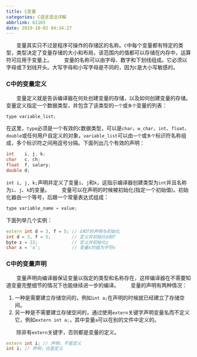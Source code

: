 ```yaml
---
title: C变量
categories: C语言语法详解
abbrlink: 61165
date: 2019-10-02 04:34:27
---
```

&emsp;&emsp;变量其实只不过是程序可操作的存储区的名称。`C`中每个变量都有特定的类型，类型决定了变量存储的大小和布局，该范围内的值都可以存储在内存中，运算符可应用于变量上。<!--more-->
&emsp;&emsp;变量的名称可以由字母、数字和下划线组成。它必须以字母或下划线开头。大写字母和小写字母是不同的，因为`C`是大小写敏感的。

### C中的变量定义

&emsp;&emsp;变量定义就是告诉编译器在何处创建变量的存储，以及如何创建变量的存储。变量定义指定一个数据类型，并包含了该类型的`一个`或`多个`变量的列表：

``` cpp
type variable_list;
```

在这里，`type`必须是一个有效的`C`数据类型，可以是`char`、`w_char`、`int`、`float`、`double`或任何用户自定义的对象，`variable_list`可以由`一个`或`多个`标识符名称组成，多个标识符之间用逗号分隔。下面列出几个有效的声明：

``` cpp
int    i, j, k;
char   c, ch;
float  f, salary;
double d;
```

`int i, j, k;`声明并定义了变量`i`、`j`和`k`，这指示编译器创建类型为`int`并且名称为`i`、`j`、`k`的变量。
&emsp;&emsp;变量可以在声明的时候被初始化(指定一个初始值)。初始化器由一个等号，后跟一个常量表达式组成：

``` cpp
type variable_name = value;
```

下面列举几个实例：

``` cpp
extern int d = 3, f = 5; // d和f的声明与初始化
int d = 3, f = 5;        // 定义并初始化d和f
byte z = 22;             // 定义并初始化z
char x = 'x';            // 变量x的值为字符x
```

### C中的变量声明

&emsp;&emsp;变量声明向编译器保证变量以指定的类型和名称存在，这样编译器在不需要知道变量完整细节的情况下也能继续进一步的编译。
&emsp;&emsp;变量的声明有两种情况：

1. 一种是需要建立存储空间的，例如`int a;`在声明的时候就已经建立了存储空间。
2. 另一种是不需要建立存储空间的，通过使用`extern`关键字声明变量名而不定义它，例如`extern int a;`，其中变量`a`可以在别的文件中定义的。

&emsp;&emsp;除非有`extern`关键字，否则都是变量的定义。

``` cpp
extern int i; // 声明，不是定义
int i; // 声明，也是定义
```